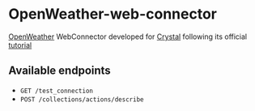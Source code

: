 # OpenWeather-web-connector
[OpenWeather](https://openweathermap.org/api) WebConnector developed for [Crystal](https://crystal.ai/en/) following its official [tutorial](https://webconnectors.crystal.ai/docs/latest/develop_a_webconnector/)


## Available endpoints
- `GET /test_connection`
- `POST /collections/actions/describe`